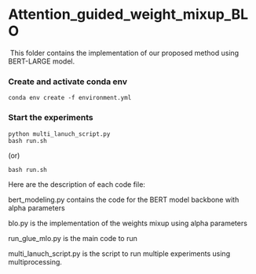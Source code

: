 # Attention_guided_weight_mixup_BLO
​
This folder contains the implementation of our proposed method using BERT-LARGE model.
​
### Create and activate conda env
```console
conda env create -f environment.yml
```
### Start the experiments
```console
python multi_lanuch_script.py
bash run.sh
```
(or)
```console
bash run.sh
```
Here are the description of each code file:

bert_modeling.py contains the code for the BERT model backbone with alpha parameters

blo.py is the implementation of the weights mixup using alpha parameters

run_glue_mlo.py is the main code to run

multi_lanuch_script.py is the script to run multiple experiments using multiprocessing.
